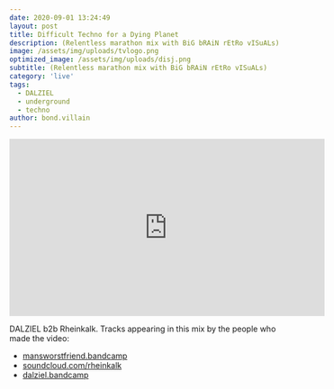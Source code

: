 ```yaml
---
date: 2020-09-01 13:24:49
layout: post
title: Difficult Techno for a Dying Planet
description: (Relentless marathon mix with BiG bRAiN rEtRo vISuALs)
image: /assets/img/uploads/tvlogo.png
optimized_image: /assets/img/uploads/disj.png
subtitle: (Relentless marathon mix with BiG bRAiN rEtRo vISuALs)
category: 'live'
tags:
  - DALZIEL
  - underground
  - techno
author: bond.villain
---
```

<iframe width="560" height="315" src="https://www.youtube.com/embed/1oT-Jw2ytHw" frameborder="0" allow="accelerometer; autoplay; clipboard-write; encrypted-media; gyroscope; picture-in-picture" allowfullscreen></iframe>

DALZIEL b2b Rheinkalk. Tracks appearing in this mix by the people who made the video:

  - [mansworstfriend.bandcamp](https://mansworstfriend.bandcamp.com/)
  - [soundcloud.com/rheinkalk](https://soundcloud.com/rheinkalk/)
  - [dalziel.bandcamp](https://dalziel.bandcamp.com/)
